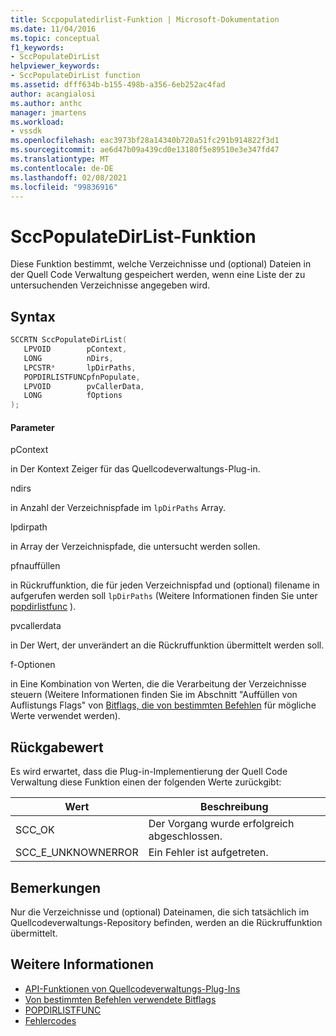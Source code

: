 ```yaml
---
title: Sccpopulatedirlist-Funktion | Microsoft-Dokumentation
ms.date: 11/04/2016
ms.topic: conceptual
f1_keywords:
- SccPopulateDirList
helpviewer_keywords:
- SccPopulateDirList function
ms.assetid: dfff634b-b155-498b-a356-6eb252ac4fad
author: acangialosi
ms.author: anthc
manager: jmartens
ms.workload:
- vssdk
ms.openlocfilehash: eac3973bf28a14340b720a51fc291b914822f3d1
ms.sourcegitcommit: ae6d47b09a439cd0e13180f5e89510e3e347fd47
ms.translationtype: MT
ms.contentlocale: de-DE
ms.lasthandoff: 02/08/2021
ms.locfileid: "99836916"
---
```

# <a name="sccpopulatedirlist-function"></a>SccPopulateDirList-Funktion
Diese Funktion bestimmt, welche Verzeichnisse und (optional) Dateien in der Quell Code Verwaltung gespeichert werden, wenn eine Liste der zu untersuchenden Verzeichnisse angegeben wird.

## <a name="syntax"></a>Syntax

```cpp
SCCRTN SccPopulateDirList(
   LPVOID        pContext,
   LONG          nDirs,
   LPCSTR*       lpDirPaths,
   POPDIRLISTFUNCpfnPopulate,
   LPVOID        pvCallerData,
   LONG          fOptions
);
```

#### <a name="parameters"></a>Parameter
 pContext

in Der Kontext Zeiger für das Quellcodeverwaltungs-Plug-in.

 ndirs

in Anzahl der Verzeichnispfade im `lpDirPaths` Array.

 lpdirpath

in Array der Verzeichnispfade, die untersucht werden sollen.

 pfnauffüllen

in Rückruffunktion, die für jeden Verzeichnispfad und (optional) filename in aufgerufen werden soll `lpDirPaths` (Weitere Informationen finden Sie unter [popdirlistfunc](../extensibility/popdirlistfunc.md) ).

 pvcallerdata

in Der Wert, der unverändert an die Rückruffunktion übermittelt werden soll.

 f-Optionen

in Eine Kombination von Werten, die die Verarbeitung der Verzeichnisse steuern (Weitere Informationen finden Sie im Abschnitt "Auffüllen von Auflistungs Flags" von [Bitflags, die von bestimmten Befehlen](../extensibility/bitflags-used-by-specific-commands.md) für mögliche Werte verwendet werden).

## <a name="return-value"></a>Rückgabewert
 Es wird erwartet, dass die Plug-in-Implementierung der Quell Code Verwaltung diese Funktion einen der folgenden Werte zurückgibt:

|Wert|Beschreibung|
|-----------|-----------------|
|SCC_OK|Der Vorgang wurde erfolgreich abgeschlossen.|
|SCC_E_UNKNOWNERROR|Ein Fehler ist aufgetreten.|

## <a name="remarks"></a>Bemerkungen
 Nur die Verzeichnisse und (optional) Dateinamen, die sich tatsächlich im Quellcodeverwaltungs-Repository befinden, werden an die Rückruffunktion übermittelt.

## <a name="see-also"></a>Weitere Informationen
- [API-Funktionen von Quellcodeverwaltungs-Plug-Ins](../extensibility/source-control-plug-in-api-functions.md)
- [Von bestimmten Befehlen verwendete Bitflags](../extensibility/bitflags-used-by-specific-commands.md)
- [POPDIRLISTFUNC](../extensibility/popdirlistfunc.md)
- [Fehlercodes](../extensibility/error-codes.md)

